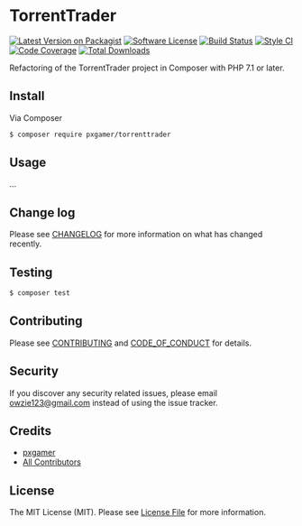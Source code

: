 # TorrentTrader

[![Latest Version on Packagist][ico-version]][link-packagist]
[![Software License][ico-license]](LICENSE.md)
[![Build Status][ico-travis]][link-travis]
[![Style CI][ico-styleci]][link-styleci]
[![Code Coverage][ico-code-quality]][link-code-quality]
[![Total Downloads][ico-downloads]][link-downloads]

Refactoring of the TorrentTrader project in Composer with PHP 7.1 or later.

## Install

Via Composer

``` bash
$ composer require pxgamer/torrenttrader
```

## Usage

...

## Change log

Please see [CHANGELOG](CHANGELOG.md) for more information on what has changed recently.

## Testing

``` bash
$ composer test
```

## Contributing

Please see [CONTRIBUTING](CONTRIBUTING.md) and [CODE_OF_CONDUCT](CODE_OF_CONDUCT.md) for details.

## Security

If you discover any security related issues, please email owzie123@gmail.com instead of using the issue tracker.

## Credits

- [pxgamer][link-author]
- [All Contributors][link-contributors]

## License

The MIT License (MIT). Please see [License File](LICENSE.md) for more information.

[ico-version]: https://img.shields.io/packagist/v/pxgamer/torrenttrader.svg?style=flat-square
[ico-license]: https://img.shields.io/badge/license-MIT-brightgreen.svg?style=flat-square
[ico-travis]: https://img.shields.io/travis/pxgamer/torrenttrader/master.svg?style=flat-square
[ico-styleci]: https://styleci.io/repos/95125694/shield
[ico-code-quality]: https://img.shields.io/codecov/c/github/pxgamer/torrenttrader.svg?style=flat-square
[ico-downloads]: https://img.shields.io/packagist/dt/pxgamer/torrenttrader.svg?style=flat-square

[link-packagist]: https://packagist.org/packages/pxgamer/torrenttrader
[link-travis]: https://travis-ci.org/pxgamer/torrenttrader
[link-styleci]: https://styleci.io/repos/95125694
[link-code-quality]: https://codecov.io/gh/pxgamer/torrenttrader
[link-downloads]: https://packagist.org/packages/pxgamer/torrenttrader
[link-author]: https://github.com/pxgamer
[link-contributors]: ../../contributors

